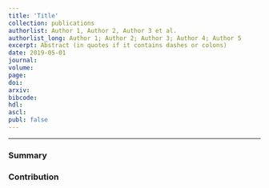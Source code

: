 ```yaml
---
title: 'Title'
collection: publications
authorlist: Author 1, Author 2, Author 3 et al.
authorlist_long: Author 1; Author 2; Author 3; Author 4; Author 5
excerpt: Abstract (in quotes if it contains dashes or colons)
date: 2019-05-01
journal: 
volume: 
page: 
doi: 
arxiv: 
bibcode: 
hdl: 
ascl: 
publ: false
---
```


*****

### Summary


### Contribution
